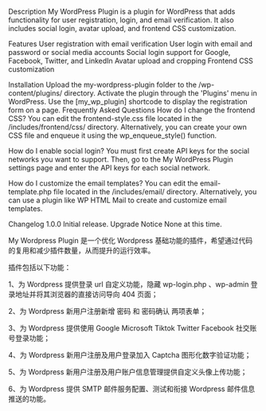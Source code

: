Description
My WordPress Plugin is a plugin for WordPress that adds functionality for user registration, login, and email verification. It also includes social login, avatar upload, and frontend CSS customization.

Features
User registration with email verification
User login with email and password or social media accounts
Social login support for Google, Facebook, Twitter, and LinkedIn
Avatar upload and cropping
Frontend CSS customization

Installation
Upload the my-wordpress-plugin folder to the /wp-content/plugins/ directory.
Activate the plugin through the 'Plugins' menu in WordPress.
Use the [my_wp_plugin] shortcode to display the registration form on a page.
Frequently Asked Questions
How do I change the frontend CSS?
You can edit the frontend-style.css file located in the /includes/frontend/css/ directory. Alternatively, you can create your own CSS file and enqueue it using the wp_enqueue_style() function.

How do I enable social login?
You must first create API keys for the social networks you want to support. Then, go to the My WordPress Plugin settings page and enter the API keys for each social network.

How do I customize the email templates?
You can edit the email-template.php file located in the /includes/email/ directory. Alternatively, you can use a plugin like WP HTML Mail to create and customize email templates.

Changelog
1.0.0
Initial release.
Upgrade Notice
None at this time.


My Wordpress Plugin 是一个优化 Wordpress 基础功能的插件，希望通过代码的复用和减少插件数量，从而提升的运行效率。

插件包括以下功能：

1、为 Wordpress 提供登录 url 自定义功能，隐藏 wp-login.php 、wp-admin 登录地址并将其浏览器的直接访问导向 404 页面；

2、为 Wordpress 新用户注册新增 密码 和 密码确认 两项表单；

3、为 Wordpress 提供使用 Google Microsoft Tiktok Twitter Facebook 社交账号登录功能；

4、为 Wordpress 新用户注册及用户登录加入 Captcha 图形化数字验证功能；

5、为 Wordpress 新用户注册及用户账户信息管理提供自定义头像上传功能；

6、为 Wordpress 提供 SMTP 邮件服务配置、测试和衔接 Wordpress 邮件信息推送的功能。
